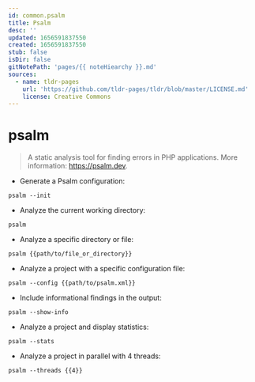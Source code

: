 ```yaml
---
id: common.psalm
title: Psalm
desc: ''
updated: 1656591837550
created: 1656591837550
stub: false
isDir: false
gitNotePath: 'pages/{{ noteHiearchy }}.md'
sources:
  - name: tldr-pages
    url: 'https://github.com/tldr-pages/tldr/blob/master/LICENSE.md'
    license: Creative Commons
---
```

# psalm

> A static analysis tool for finding errors in PHP applications.
> More information: <https://psalm.dev>.

- Generate a Psalm configuration:

`psalm --init`

- Analyze the current working directory:

`psalm`

- Analyze a specific directory or file:

`psalm {{path/to/file_or_directory}}`

- Analyze a project with a specific configuration file:

`psalm --config {{path/to/psalm.xml}}`

- Include informational findings in the output:

`psalm --show-info`

- Analyze a project and display statistics:

`psalm --stats`

- Analyze a project in parallel with 4 threads:

`psalm --threads {{4}}`

